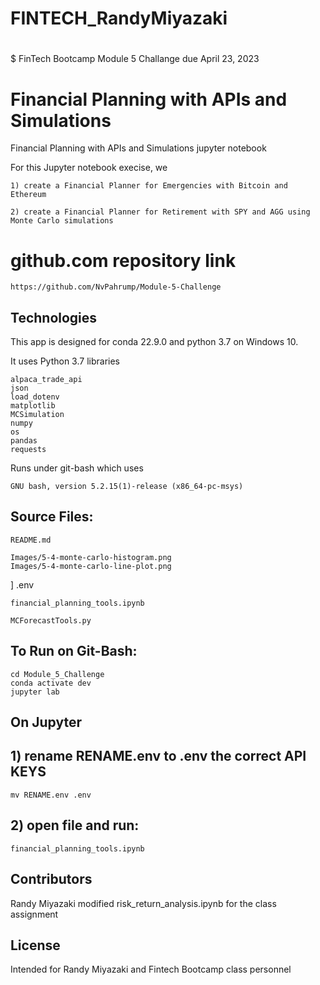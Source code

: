 # FINTECH_RandyMiyazaki
#
$ FinTech Bootcamp Module 5 Challange due April 23, 2023

# Financial Planning with APIs and Simulations

Financial Planning with APIs and Simulations jupyter notebook

For this Jupyter notebook execise, we

	1) create a Financial Planner for Emergencies with Bitcoin and Ethereum

	2) create a Financial Planner for Retirement with SPY and AGG using Monte Carlo simulations

# github.com repository link

	https://github.com/NvPahrump/Module-5-Challenge

## Technologies

This app is designed for conda 22.9.0 and python 3.7 on Windows 10.

It uses Python 3.7 libraries

	alpaca_trade_api
	json
	load_dotenv
    matplotlib
	MCSimulation
    numpy
	os
    pandas
	requests
    
Runs under git-bash which uses

    GNU bash, version 5.2.15(1)-release (x86_64-pc-msys)

## Source Files:

    README.md

	Images/5-4-monte-carlo-histogram.png
	Images/5-4-monte-carlo-line-plot.png
]
	.env

    financial_planning_tools.ipynb

	MCForecastTools.py

## To Run on Git-Bash:

    cd Module_5_Challenge
    conda activate dev
    jupyter lab
    
## On Jupyter

## 		1) rename RENAME.env to .env the correct API KEYS

	mv RENAME.env .env

## 		2) open file and run:

    financial_planning_tools.ipynb

## Contributors

Randy Miyazaki modified risk_return_analysis.ipynb for the class assignment

## License

Intended for Randy Miyazaki and Fintech Bootcamp class personnel
